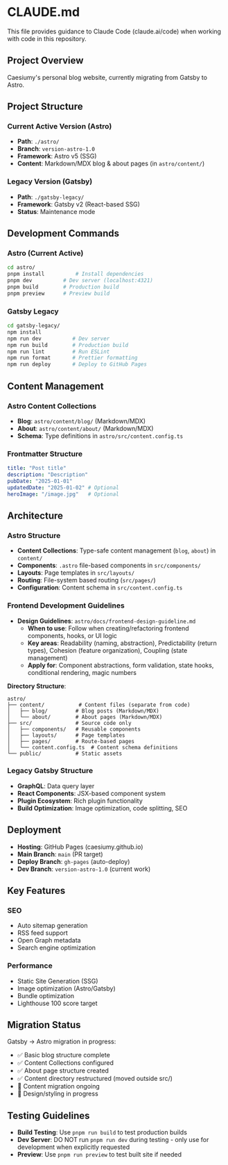 # CLAUDE.md

This file provides guidance to Claude Code (claude.ai/code) when working with code in this repository.

## Project Overview

Caesiumy's personal blog website, currently migrating from Gatsby to Astro.

## Project Structure

### Current Active Version (Astro)
- **Path**: `./astro/`  
- **Branch**: `version-astro-1.0`
- **Framework**: Astro v5 (SSG)
- **Content**: Markdown/MDX blog & about pages (in `astro/content/`)

### Legacy Version (Gatsby)  
- **Path**: `./gatsby-legacy/`
- **Framework**: Gatsby v2 (React-based SSG)
- **Status**: Maintenance mode

## Development Commands

### Astro (Current Active)
```bash
cd astro/
pnpm install          # Install dependencies
pnpm dev          # Dev server (localhost:4321)
pnpm build        # Production build
pnpm preview      # Preview build
```

### Gatsby Legacy
```bash
cd gatsby-legacy/
npm install
npm run dev          # Dev server
npm run build        # Production build
npm run lint         # Run ESLint
npm run format       # Prettier formatting
npm run deploy       # Deploy to GitHub Pages
```

## Content Management

### Astro Content Collections
- **Blog**: `astro/content/blog/` (Markdown/MDX)
- **About**: `astro/content/about/` (Markdown/MDX)
- **Schema**: Type definitions in `astro/src/content.config.ts`

### Frontmatter Structure
```yaml
title: "Post title"
description: "Description"
pubDate: "2025-01-01"
updatedDate: "2025-01-02" # Optional
heroImage: "/image.jpg"   # Optional
```

## Architecture

### Astro Structure
- **Content Collections**: Type-safe content management (`blog`, `about`) in `content/`
- **Components**: `.astro` file-based components in `src/components/`
- **Layouts**: Page templates in `src/layouts/`
- **Routing**: File-system based routing (`src/pages/`)
- **Configuration**: Content schema in `src/content.config.ts`

### Frontend Development Guidelines
- **Design Guidelines**: `astro/docs/frontend-design-guideline.md`
  - **When to use**: Follow when creating/refactoring frontend components, hooks, or UI logic
  - **Key areas**: Readability (naming, abstraction), Predictability (return types), Cohesion (feature organization), Coupling (state management)
  - **Apply for**: Component abstractions, form validation, state hooks, conditional rendering, magic numbers

**Directory Structure**:
```
astro/
├── content/           # Content files (separate from code)
│   ├── blog/         # Blog posts (Markdown/MDX)
│   └── about/        # About pages (Markdown/MDX)
├── src/              # Source code only
│   ├── components/   # Reusable components
│   ├── layouts/      # Page templates
│   ├── pages/        # Route-based pages
│   └── content.config.ts  # Content schema definitions
└── public/           # Static assets
```

### Legacy Gatsby Structure  
- **GraphQL**: Data query layer
- **React Components**: JSX-based component system
- **Plugin Ecosystem**: Rich plugin functionality
- **Build Optimization**: Image optimization, code splitting, SEO

## Deployment

- **Hosting**: GitHub Pages (caesiumy.github.io)  
- **Main Branch**: `main` (PR target)
- **Deploy Branch**: `gh-pages` (auto-deploy)
- **Dev Branch**: `version-astro-1.0` (current work)

## Key Features

### SEO
- Auto sitemap generation
- RSS feed support
- Open Graph metadata
- Search engine optimization

### Performance
- Static Site Generation (SSG)
- Image optimization (Astro/Gatsby)
- Bundle optimization
- Lighthouse 100 score target

## Migration Status

Gatsby → Astro migration in progress:
- ✅ Basic blog structure complete
- ✅ Content Collections configured
- ✅ About page structure created
- ✅ Content directory restructured (moved outside src/)
- 🔄 Content migration ongoing
- 🔄 Design/styling in progress

## Testing Guidelines

- **Build Testing**: Use `pnpm run build` to test production builds
- **Dev Server**: DO NOT run `pnpm run dev` during testing - only use for development when explicitly requested
- **Preview**: Use `pnpm run preview` to test built site if needed